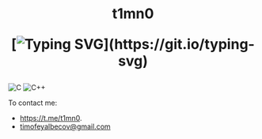 <h1 align="center">t1mn0
  
  [![Typing SVG](https://readme-typing-svg.herokuapp.com?color=%2336BCF7&lines=MEPhI+ICIS+student,+novice+developer;)](https://git.io/typing-svg)
</h1>

![C](https://img.shields.io/badge/c-%2300599C.svg?style=for-the-badge&logo=c&logoColor=white) 
![C++](https://img.shields.io/badge/c++-%2300599C.svg?style=for-the-badge&logo=c%2B%2B&logoColor=white)

To contact me: 
- https://t.me/t1mn0.
- timofeyalbecov@gmail.com


